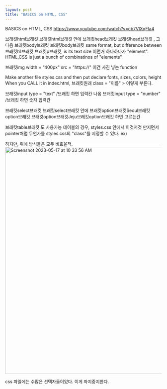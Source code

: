 ```yaml
---
layout: post
title: "BASICS on HTML, CSS"
---
```


BASICS on HTML, CSS
https://www.youtube.com/watch?v=cb7VlXqFla4

브래킷html브래킷 브래킷html브래킷 안에 브래킷head브래킷 브래킷head브래킷 , 그 다음 브래킷body브래킷 브래킷body브래킷
same format, but difference between 브래킷h1브래킷 브래킷p브래킷, is its text size
이런거 하나하나가 "element".
HTML,CSS is just a bunch of combinatinos of "elements"
  
브래킷img width = "400px"
  src = "https://"
이건 사진 넣는 function
     
Make another file styles.css and then put declare fonts, sizes, colors, height
When you CALL it in index.html, 브래킷원래 class = "이름" > 이렇게 부른다.


브래킷input type = "text" /브래킷 하면 입력칸 나옴
브래킷input type = "number" /브래킷 하면 숫자 입력칸

브래킷select브래킷 브래킷select브래킷 안에 브래킷option브래킷Seoul브래킷option브래킷 브래킷option브래킷Jeju브래킷option브래킷 하면 고르는칸

브래킷table브래킷 도 사용가능
테이블의 경우, styles.css 안에서 이것저것 만지면서 pointer처럼 무언가를 styles.css의 "class"를 지정할 수 있다.
ex) 
  
하지만, 위에 방식들은 모두 비효율적.  
<img width="730" alt="Screenshot 2023-05-17 at 10 33 56 AM" src="https://github.com/60eokk/60eokk.github.io/assets/117603244/2d9d047d-59f7-49eb-91d9-9a67b68758ca">

css 파일에는 수많은 선택자들이있다. 이게 좌지중지한다.
